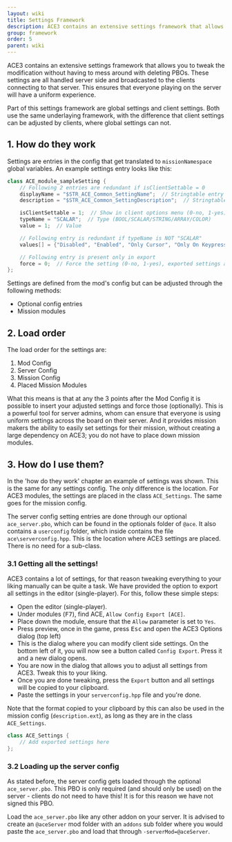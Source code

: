 ```yaml
---
layout: wiki
title: Settings Framework
description: ACE3 contains an extensive settings framework that allows you to tweak the modification without having to mess around with deleting PBOs.
group: framework
order: 5
parent: wiki
---
```


ACE3 contains an extensive settings framework that allows you to tweak the modification without having to mess around with deleting PBOs. These settings are all handled server side and broadcasted to the clients connecting to that server. This ensures that everyone playing on the server will have a uniform experience.

Part of this settings framework are global settings and client settings. Both use the same underlaying framework, with the difference that client settings can be adjusted by clients, where global settings can not.


## 1. How do they work

Settings are entries in the config that get translated to `missionNamespace` global variables. An example settings entry looks like this:

```c++
class ACE_module_sampleSetting {
    // Following 2 entries are redundant if isClientSettable = 0
    displayName = "$STR_ACE_Common_SettingName";  // Stringtable entry with the setting name
    description = "$STR_ACE_Common_SettingDescription";  // Stringtable entry with the setting description

    isClientSettable = 1;  // Show in client options menu (0-no, 1-yes)
    typeName = "SCALAR";  // Type (BOOL/SCALAR/STRING/ARRAY/COLOR)
    value = 1;  // Value

    // Following entry is redundant if typeName is NOT "SCALAR"
    values[] = {"Disabled", "Enabled", "Only Cursor", "Only On Keypress", "Only Cursor and KeyPress"};  // (Optional) Stringtable entries that describe the options

    // Following entry is present only in export
    force = 0;  // Force the setting (0-no, 1-yes), exported settings are forced by default
};
```

Settings are defined from the mod's config but can be adjusted through the following methods:

* Optional config entries
* Mission modules


## 2. Load order

The load order for the settings are:

1. Mod Config
2. Server Config
3. Mission Config
4. Placed Mission Modules

What this means is that at any the 3 points after the Mod Config it is possible to insert your adjusted settings and force those (optionally). This is a powerful tool for server admins, whom can ensure that everyone is using uniform settings across the board on their server. And it provides mission makers the ability to easily set settings for their mission, without creating a large dependency on ACE3; you do not have to place down mission modules.


## 3. How do I use them?

In the 'how do they work' chapter an example of settings was shown. This is the same for any settings config. The only difference is the location. For ACE3 modules, the settings are placed in the class `ACE_Settings`. The same goes for the mission config.

The server config setting entries are done through our optional `ace_server.pbo`, which can be found in the optionals folder of `@ace`. It also contains a `userconfig` folder, which inside contains the file `ace\serverconfig.hpp`. This is the location where ACE3 settings are placed. There is no need for a sub-class.

### 3.1 Getting all the settings!

ACE3 contains a lot of settings, for that reason tweaking everything to your liking manually can be quite a task. We have provided the option to export all settings in the editor (single-player). For this, follow these simple steps:

* Open the editor (single-player).
* Under modules (<kbd>F7</kbd>), find ACE, `Allow Config Export [ACE]`.
* Place down the module, ensure that the `Allow` parameter is set to `Yes`.
* Press preview, once in the game, press <kbd>Esc</kbd> and open the ACE3 Options dialog (top left)
* This is the dialog where you can modify client side settings. On the bottom left of it, you will now see a button called `Config Export`. Press it and a new dialog opens.
* You are now in the dialog that allows you to adjust all settings from ACE3. Tweak this to your liking.
* Once you are done tweaking, press the `Export` button and all settings will be copied to your clipboard.
* Paste the settings in your `serverconfig.hpp` file and you're done.

Note that the format copied to your clipboard by this can also be used in the mission config (`description.ext`), as long as they are in the class `ACE_Settings`.

```c++
class ACE_Settings {
    // Add exported settings here
};
```

### 3.2 Loading up the server config

As stated before, the server config gets loaded through the optional `ace_server.pbo`. This PBO is only required (and should only be used) on the server - clients do not need to have this! It is for this reason we have not signed this PBO.

Load the `ace_server.pbo` like any other addon on your server. It is advised to create an `@aceServer` mod folder with an `addons` sub folder where you would paste the `ace_server.pbo` and load that through `-serverMod=@aceServer`.
